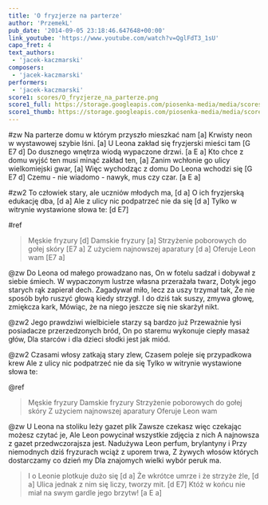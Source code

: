 ```yaml
---
title: 'O fryzjerze na parterze'
author: 'PrzemekL'
pub_date: '2014-09-05 23:18:46.647648+00:00'
link_youtube: 'https://www.youtube.com/watch?v=QglFdT3_1sU'
capo_fret: 4
text_authors:
 - 'jacek-kaczmarski'
composers:
 - 'jacek-kaczmarski'
performers:
 - 'jacek-kaczmarski'
score1: scores/O_fryzjerze_na_parterze.png
score1_full: https://storage.googleapis.com/piosenka-media/media/scores/O_fryzjerze_na_parterze.png
score1_thumb: https://storage.googleapis.com/piosenka-media/media/scores/O_fryzjerze_na_parterze.png.180x0_q85_upscale.jpg
---
```


#zw
Na parterze domu w którym przyszło mieszkać nam [a]
Krwisty neon w wystawowej szybie lśni. [a]
U Leona zakład się fryzjerski mieści tam [G E7 d]
Do dusznego wnętrza wiodą wypaczone drzwi. [a E a]
Kto chce z domu wyjść ten musi minąć zakład ten, [a]
Zanim wchłonie go ulicy wielkomiejski gwar, [a]
Więc wychodząc z domu Do Leona wchodzi się [G E7 d]
Czemu - nie wiadomo - nawyk, mus czy czar. [a E a]

#zw2
To człowiek stary, ale uczniów młodych ma, [d a]
O ich fryzjerską edukację dba, [d a]
Ale z ulicy nic podpatrzeć nie da się [d a]
Tylko w witrynie wystawione słowa te: [d E7]

#ref
>Męskie fryzury [d]
>Damskie fryzury [a]
>Strzyżenie poborowych do gołej skóry [E7 a]
>Z użyciem najnowszej aparatury [d a]
>Oferuje Leon wam [E7 a]

@zw
Do Leona od małego prowadzano nas,
On w fotelu sadzał i dobywał z siebie śmiech.
W wypaczonym lustrze własna przerażała twarz,
Dotyk jego starych rąk zapierał dech.
Zagadywał miło, lecz za uszy trzymał tak,
Że nie sposób było ruszyć głową kiedy strzygł.
I do dziś tak suszy, zmywa głowę, zmiękcza kark,
Mówiąc, że na niego jeszcze się nie skarżył nikt.

@zw2
Jego prawdziwi wielbiciele starzy są bardzo już
Przeważnie łysi posiadacze przerzedzonych bród,
On po staremu wykonuje ciepły masaż głów,
Dla starców i dla dzieci słodki jest jak miód.

@zw2
Czasami włosy zatkają stary zlew,
Czasem poleje się przypadkowa krew
Ale z ulicy nic podpatrzeć nie da się
Tylko w witrynie wystawione słowa te:

@ref
>Męskie fryzury
>Damskie fryzury
>Strzyżenie poborowych do gołej skóry
>Z użyciem najnowszej aparatury
>Oferuje Leon wam

@zw
U Leona na stoliku leży gazet plik
Zawsze czekasz więc czekając możesz czytać je,
Ale Leon powycinał wszystkie zdjęcia z nich
A najnowsza z gazet przedwczorajsza jest.
Nadużywa Leon perfum, brylantyny i
Przy niemodnych dziś fryzurach wciąż z uporem trwa,
Z żywych włosów których dostarczamy co dzień my
Dla znajomych wielki wybór peruk ma.

>I o Leonie plotkuje dużo się [d a]
>Że wkrótce umrze i że strzyże źle, [d a]
>Ulica jednak z nim się liczy, tworzy mit. [d E7]
>Któż w końcu nie miał na swym gardle jego brzytw! [a E a]
